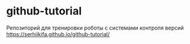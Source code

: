 # github-tutorial
Репозиторий для тренировки роботы с системами контроля версий
https://serhiikifa.github.io/github-tutorial/

